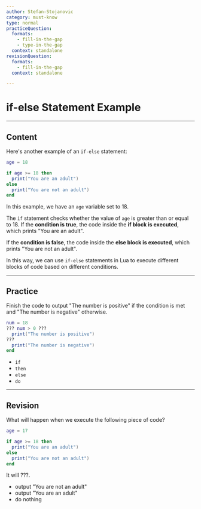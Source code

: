 ```yaml
---
author: Stefan-Stojanovic
category: must-know
type: normal
practiceQuestion:
  formats:
    - fill-in-the-gap
    - type-in-the-gap
  context: standalone
revisionQuestion:
  formats:
    - fill-in-the-gap
  context: standalone

---
```


# if-else Statement Example

---
## Content

Here's another example of an `if-else` statement:
```lua
age = 18

if age >= 18 then
  print("You are an adult")
else
  print("You are not an adult")
end
```

In this example, we have an `age` variable set to 18. 

The `if` statement checks whether the value of `age` is greater than or equal to 18. If the **condition is true**, the code inside the **if block is executed**, which prints "You are an adult". 

If the **condition is false**, the code inside the **else block is executed**, which prints "You are not an adult".

In this way, we can use `if-else` statements in Lua to execute different blocks of code based on different conditions.

---
## Practice

Finish the code to output "The number is positive" if the condition is met and "The number is negative" otherwise.
```lua
num = 18
??? num > 0 ???
  print("The number is positive")
???
  print("The number is negative")
end

```

- `if`
- `then`
- `else`
- `do`

---
## Revision

What will happen when we execute the following piece of code?
```lua
age = 17

if age >= 18 then
  print("You are an adult")
else
  print("You are not an adult")
end
```

It will ???.

- output "You are not an adult"
- output "You are an adult"
- do nothing
